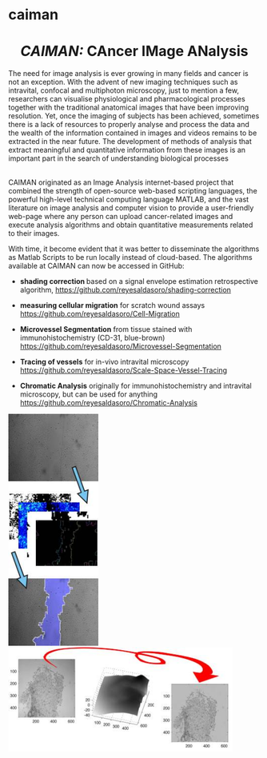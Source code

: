 # caiman

<h1 style="text-align: center;"><i><i> CAIMAN: </i></i>CAncer IMage
ANalysis </h1>

<p>
The need for image analysis is ever
growing in many fields and cancer is not an exception. With the advent
of new imaging techniques such as intravital, confocal and multiphoton
microscopy, just to mention a few, researchers can visualise
physiological and pharmacological processes together with the
traditional anatomical images that have been improving resolution. Yet,
once the imaging of subjects has been achieved, sometimes there is a
lack of resources to properly analyse and process the data and the
wealth of the information contained in images and videos remains to be
extracted in the near future. The development of
methods of analysis that extract meaningful and quantitative
information from these images is an important part in the search of
understanding biological processes</p>

<p>
<br>
CAIMAN originated as an Image Analysis internet-based project that combined the strength
of open-source web-based scripting languages, the powerful
high-level technical computing language MATLAB,
and the vast literature on image analysis and computer vision to
provide a user-friendly web-page where any person can upload
cancer-related images and execute analysis algorithms and obtain
quantitative measurements related to their images.</p>

<p>With time, it become evident that it was better to disseminate the algorithms as Matlab Scripts to be run locally instead of cloud-based. The algorithms available at CAIMAN can now be accessed in GitHub: </p>

* <b>shading correction </b>based on a signal envelope estimation retrospective algorithm, 
https://github.com/reyesaldasoro/shading-correction

* <b>measuring cellular migration</b> for scratch wound assays
https://github.com/reyesaldasoro/Cell-Migration

* <b>Microvessel Segmentation</b> from tissue stained with immunohistochemistry (CD-31, blue-brown)
https://github.com/reyesaldasoro/Microvessel-Segmentation

* <b>Tracing of vessels</b> for in-vivo intravital microscopy
https://github.com/reyesaldasoro/Scale-Space-Vessel-Tracing

* <b>Chromatic Analysis</b> originally for immunohistochemistry and intravital microscopy, but can be used for anything
https://github.com/reyesaldasoro/Chromatic-Analysis

<img style="width: 180px; height: 464px;" alt="Migration measurement" src="migration.jpg"><br>
<img style="width: 449px; height: 208px;" alt="Shading Correction" src="shading.jpg"></td>


